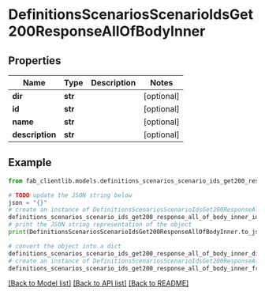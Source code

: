# DefinitionsScenariosScenarioIdsGet200ResponseAllOfBodyInner


## Properties

Name | Type | Description | Notes
------------ | ------------- | ------------- | -------------
**dir** | **str** |  | [optional] 
**id** | **str** |  | [optional] 
**name** | **str** |  | [optional] 
**description** | **str** |  | [optional] 

## Example

```python
from fab_clientlib.models.definitions_scenarios_scenario_ids_get200_response_all_of_body_inner import DefinitionsScenariosScenarioIdsGet200ResponseAllOfBodyInner

# TODO update the JSON string below
json = "{}"
# create an instance of DefinitionsScenariosScenarioIdsGet200ResponseAllOfBodyInner from a JSON string
definitions_scenarios_scenario_ids_get200_response_all_of_body_inner_instance = DefinitionsScenariosScenarioIdsGet200ResponseAllOfBodyInner.from_json(json)
# print the JSON string representation of the object
print(DefinitionsScenariosScenarioIdsGet200ResponseAllOfBodyInner.to_json())

# convert the object into a dict
definitions_scenarios_scenario_ids_get200_response_all_of_body_inner_dict = definitions_scenarios_scenario_ids_get200_response_all_of_body_inner_instance.to_dict()
# create an instance of DefinitionsScenariosScenarioIdsGet200ResponseAllOfBodyInner from a dict
definitions_scenarios_scenario_ids_get200_response_all_of_body_inner_from_dict = DefinitionsScenariosScenarioIdsGet200ResponseAllOfBodyInner.from_dict(definitions_scenarios_scenario_ids_get200_response_all_of_body_inner_dict)
```
[[Back to Model list]](../README.md#documentation-for-models) [[Back to API list]](../README.md#documentation-for-api-endpoints) [[Back to README]](../README.md)


